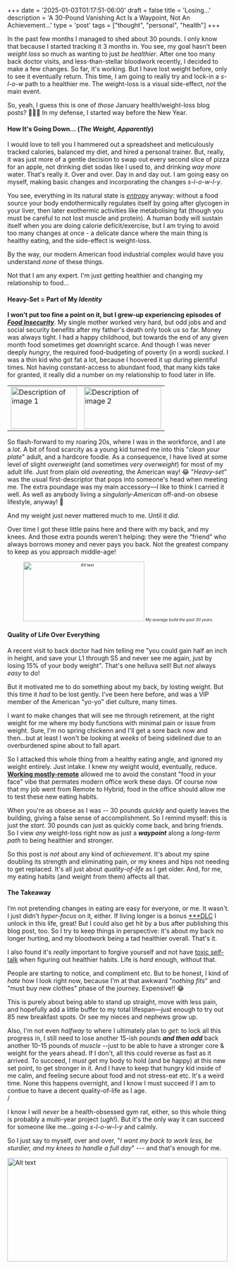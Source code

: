 +++
date = '2025-01-03T01:17:51-06:00'
draft = false
title = 'Losing...'
description = 'A 30-Pound Vanishing Act Is a Waypoint, Not An Achievement...'
type = 'post'
tags = ["thought", "personal", "health"]
+++

In the past few months I managed to shed about 30 pounds.  I only know that because I started tracking it 3 months in.  You see, my goal hasn't been *weight loss* so much as wanting to just *be healthier*.  After one too many back doctor visits, and less-than-stellar bloodwork recently, I decided to make a few changes.  So far, it's working.  But I have lost weight before, only to see it eventually return.  This time, I am going to really try and lock-in a *s-l-o-w* path to a healthier me.  The weight-loss is a visual side-effect, *not* the main event. <br />

So, yeah, I guess this is one of *those* January health/weight-loss blog posts? 🤦🏻‍♂️ In my defense, I started way before the New Year.

#### How It's Going Down... (*The Weight, Apparently*)

I would love to tell you I hammered out a spreadsheet and meticulously tracked calories, balanced my diet, and hired a personal trainer. But, really, it was just more of a gentle decision to swap out every second slice of pizza for an apple, not drinking diet sodas like I used to, and drinking *way more* water.  That's really it. Over and over. Day in and day out. I am going easy on myself, making basic changes and incorporating the changes *s-l-o-w-l-y*. <br /> 

You see, everything in its natural state is [*entropy*](https://en.wikipedia.org/wiki/Introduction_to_entropy) anyway: without a food source your body endothermically regulates itself by going after glycogen in your liver, then later exothermic activities like metabolising fat (though you must be careful to not lost muscle and protein). A human body will sustain itself when you are doing calorie deficit/exercise, but I am trying to avoid too many changes at once - a delicate dance where the main thing is healthy eating, and the side-effect is weight-loss.<br />

By the way, our modern American food industrial complex would have you understand *none* of these things. <br /> 

Not that I am any expert. I'm just getting healthier and changing my relationship to food... <br />

#### Heavy-Set = Part of My *Identity*

**I won't put too fine a point on it, but I grew-up experiencing episodes of [***Food Insecurity***](https://en.wikipedia.org/wiki/Food_security)**.  My single mother worked very hard, but odd jobs and and social security benefits after my father's death only took us so far.  Money was always tight.  I had a happy childhood, but towards the end of any given month food sometimes get downright scarce. And though I was never deeply *hungry*, the required food-budgeting of poverty (in a word) *sucked*.  I was a thin kid who got fat a lot, because I hoovered it up during plentiful times.  Not having constant-access to abundant food, that many kids take for granted, it really did a number on my relationship to food later in life.

<table>
  <tr>
    <td>
     <img src="https://julianwest.me/Blog/posts/images/JW-six.jpg" alt="Description of image 1" width="150" height="95">
      <div></div>
      </td>
      <td>
      <img src="https://julianwest.me/Blog/posts/images/JW-eight.jpeg" alt="Description of image 2" width="175" height="95">
      <div></div>
      </td>
  </tr>
</table>

So flash-forward to my roaring 20s, where I was in the workforce, and I ate a *lot*. A bit of food scarcity as a young kid turned me into this "*clean your plate*" adult, and a hardcore foodie. As a consequence, I have lived at some level of slight *overweight* (and sometimes *very overweight*) for most of my adult life. Just from plain old *overeating*, the American way! 😂  "*Heavy-set*” was the usual first-descriptor that pops into someone's head when meeting me. The extra poundage was my main accessory—I like to think I carried it well.  As well as anybody living a *singularly-American* off-and-on obsese lifestyle, anyway! 🤣<br /> 

And my weight just never mattered much to me. Until it *did*.  <br /> 

Over time I got these little pains here and there with my back, and my knees.  And those extra pounds weren't helping: they were the “friend” who always borrows money and never pays you back. Not the greatest company to keep as you approach middle-age! <br />

<div style="text-align: center; font-size: 9px;">
<img src="https://julianwest.me/Blog/posts/images/jdub-heavy.jpeg" alt="Alt text" width="275" height="135"> 
<i>My average build the past 30 years. </i></div>

#### Quality of Life Over Everything

A recent visit to back doctor had him telling me "you could gain half an inch in height, and save your L1 through S5 and never see me again, just by losing 15% of your body weight".  That's one helluva sell!  But *not* always *easy* to do! <br />  

But it motivated me to do something about my back, by losting weight. But this time it *had* to be lost gently. I've been here before, and was a VIP member of the American "yo-yo" diet culture, many times.  <br />

I want to make changes that will see me through retirement, at the right weight for me where my body functions with minimal pain or issue from weight.  Sure, I'm no spring chickenn and I'll get a sore back now and then...but at least I won't be looking at *weeks* of being sidelined due to an overburdened spine about to fall apart.<br /> 

So I attacked this whole thing from a healthy eating angle, and ignored my weight entirely. Just intake. I knew my weight would, eventually, reduce.  [**Working mostly-remote**](https://julianwest.me/Blog/opinion-remote-work-21/) allowed me to avoid the constant "food in your face" vibe that permates modern office work these days. Of course now that my job went from Remote to Hybrid, food in the office should allow me to test these new eating habits.  

When you're as obsese as I was -- 30 pounds *quickly* and quietly leaves the building, giving a false sense of accomplishment. So I remind myself: this is just the *start*.  30 pounds can just as quickly come back, and bring friends.  So I view *any* weight-loss right now as just a ***waypoint*** along a *long-term path* to being healthier and stronger.  <br />

So this post is *not* about any kind of *achievement*.  It's about my spine doubling its strength and eliminating pain, or my knees and hips not needing to get replaced.  It's all just about *quality-of-life* as I get older.  And, for me, my eating habits (and weight from them) affects all that.  <br /> 

#### The Takeaway

I’m not pretending changes in eating are easy for everyone, or me.  It wasn't.  I just didn’t *hyper-focus* on it, either. If living longer is a bonus [***DLC](https://en.wikipedia.org/wiki/Downloadable_content) I unlock in this life, great!  But I could also get hit by a bus after publishing this blog post, too. So I try to keep things in perspective: it's about my back no longer hurting, and my bloodwork being a tad healthier overall.  That's it.  <br />

I also found it's *really* important to forgive yourself and not have [toxic self-talk](https://www.verywellmind.com/negative-self-talk-and-how-it-affects-us-4161304) when figuring out healthier habits.  Life is *hard* enough, without that.  <br />

People are starting to notice, and compliment etc.  But to be honest, I kind of *hate* how I look right now, because I'm at that awkward "*nothing fits*" and "must buy new clothes" phase of the journey. Expensive!! 😂<br /> 

This is purely about being able to stand up straight, move with less pain, and hopefully add a little buffer to my total lifespan—just enough to try out 85 new breakfast spots. Or see my nieces and nephews grow up. <br />

Also, I'm not even *halfway* to where I ultimately plan to *get*: to lock all this progress in, I still need to lose another 15-ish pounds ***and then add*** back another 10-15 pounds of *muscle* --just to be able to have a stronger core & weight for the years ahead.  If I don't, all this could reverse as fast as it arrived.  To succeed, I *must* get my body to hold (and be happy) at this new set point, to get stronger in it.  And I have to keep that hungry kid inside of me calm, and feeling secure about food and not stress-eat etc.  It's a weird time. None this happens overnight, and I know I must succeed if I am to contiue to have a decent quality-of-life as I age. <br />/

I know I will *never* be a health-obsessed gym rat, either, so this whole thing is probably a multi-year project (*ugh*!).  But it's the only way it can succeed for someone like me...going *s-l-o-w-l-y* and calmly.  <br />

So I just say to myself, over and over, "*I want my back to work less, be sturdier, and my knees to handle a full day*" --- and that's enough for me. <br />

<img src="https://julianwest.me/Blog/posts/2024/BrownJacket/jdub-blue-jacket.jpeg" alt="Alt text" width="500" height="235">